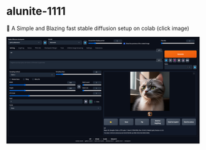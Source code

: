 # alunite-1111
🚀 A Simple and Blazing fast stable diffusion setup on colab (click image)

<a href="[https://colab.research.google.com/github/TheLastBen/fast-stable-diffusion/blob/main/fast_stable_diffusion_AUTOMATIC1111.ipynb](https://colab.research.google.com/drive/1whLDXDn8OnDzd1K5CWAoZ1IhGBTzizX5)"><img src='https://github.com/alunit3/alunite-1111/raw/main/img/ui.png'>
